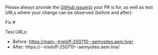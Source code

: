 Please always provide the [GitHub issue(s)](../issues) your PR is for, as well as test URLs where your change can be observed (before and after):

Fix #<gh-issue-id>

Test URLs:
- Before: https://main--trieloff-250710--aemysites.aem.live/
- After: https://<branch>--trieloff-250710--aemysites.aem.live/
